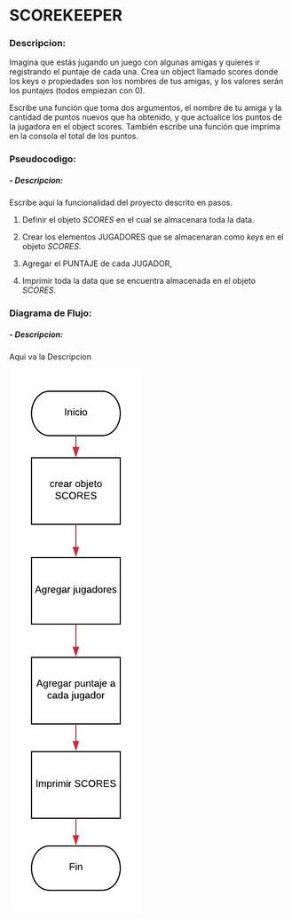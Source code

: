 # SCOREKEEPER

### Descripcion:
Imagina que estás jugando un juego con algunas amigas y quieres ir registrando el puntaje de cada una. Crea un object llamado scores donde los keys o propiedades son los nombres de tus amigas, y los valores serán los puntajes (todos empiezan con 0).

Escribe una función que toma dos argumentos, el nombre de tu amiga y la cantidad de puntos nuevos que ha obtenido, y que actualice los puntos de la jugadora en el object scores. También escribe una función que imprima en la consola el total de los puntos.

### Pseudocodigo:
##### - Descripcion:
Escribe aqui la funcionalidad del proyecto descrito en pasos.

1. Definir el objeto *SCORES* en el cual se almacenara toda la data.

2. Crear los elementos JUGADORES que se almacenaran como _keys_ en el objeto *SCORES*.

3. Agregar el PUNTAJE de cada JUGADOR,

4. Imprimir toda la data que se encuentra almacenada en el objeto *SCORES*.


### Diagrama de Flujo:

##### - Descripcion:
Aqui va la Descripcion

![Diagrama de flujo del problema SCOREKEEPER](assets/img/Diagramaenblanco.png)
